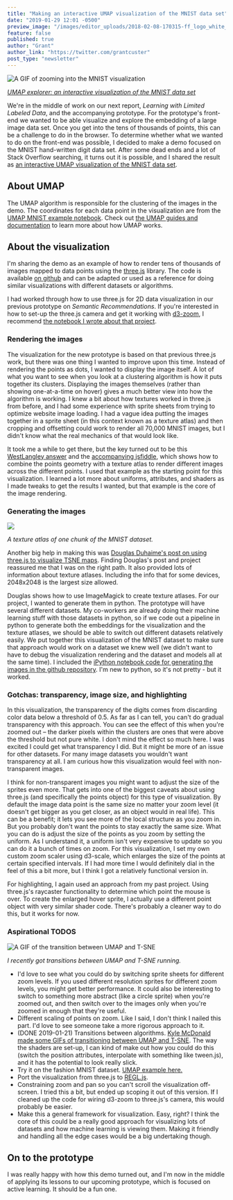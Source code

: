 ```yaml
---
title: "Making an interactive UMAP visualization of the MNIST data set"
date: "2019-01-29 12:01 -0500"
preview_image: "/images/editor_uploads/2018-02-08-170315-ff_logo_white_bg.png"
feature: false
published: true
author: "Grant"
author_link: "https://twitter.com/grantcuster"
post_type: "newsletter"
---
```


![A GIF of zooming into the MNIST visualization](http://feed.grantcuster.com/static/images/feed/umap_zoom-1547839236092.gif)

_[UMAP explorer: an interactive visualization of the MNIST data set](https://grantcuster.github.io/umap-explorer)_

We're in the middle of work on our next report, _Learning with Limited Labeled Data_, and the accompanying prototype. For the prototype's front-end we wanted to be able visualize and explore the embedding of a large image data set. Once you get into the tens of thousands of points, this can be a challenge to do in the browser. To determine whether what we wanted to do on the front-end was possible, I decided to make a demo focused on the MNIST hand-written digit data set. After some dead ends and a lot of Stack Overflow searching, it turns out it is possible, and I shared the result as [an interactive UMAP visualization of the MNIST data set](https://grantcuster.github.io/umap-explorer/).

## About UMAP

The UMAP algorithm is responsible for the clustering of the images in the demo. The coordinates for each data point in the visualization are from the [UMAP MNIST example notebook](https://github.com/lmcinnes/umap_paper_notebooks/blob/master/UMAP%20MNIST.ipynb). Check out [the UMAP guides and documentation](https://umap-learn.readthedocs.io/en/latest/) to learn more about how UMAP works.

## About the visualization

I'm sharing the demo as an example of how to render tens of thousands of images mapped to data points using the [three.js](https://threejs.org/) library. The code is available [on github](https://github.com/GrantCuster/umap-explorer) and can be adapted or used as a reference for doing similar visualizations with different datasets or algorithms.

I had worked through how to use three.js for 2D data visualization in our previous prototype on _Semantic Recommendations_. If you're interested in how to set-up the three.js camera and get it working with [d3-zoom](https://github.com/d3/d3-zoom), I recommend [the notebook I wrote about that project](https://beta.observablehq.com/@grantcuster/using-three-js-for-2d-data-visualization).

### Rendering the images

The visualization for the new prototype is based on that previous three.js work, but there was one thing I wanted to improve upon this time. Instead of rendering the points as dots, I wanted to display the image itself. A lot of what you want to see when you look at a clustering algorithm is how it puts together its clusters. Displaying the images themselves (rather than showing one-at-a-time on hover) gives a much better view into how the algorithm is working. I knew a bit about how textures worked in three.js from before, and I had some experience with sprite sheets from trying to optimize website image loading. I had a vague idea putting the images together in a sprite sheet (in this context known as a texture atlas) and then cropping and offsetting could work to render all 70,000 MNIST images, but I didn't know what the real mechanics of that would look like.

It took me a while to get there, but the key turned out to be this [WestLangley answer](https://stackoverflow.com/questions/25335967/texture-atlas-offset-repeat-works-for-meshes-but-is-ignored-for-point-system-par/25372202#25372202) and the [accompanying jsfiddle](http://jsfiddle.net/myy7x4zd/10/), which shows how to combine the points geometry with a texture atlas to render different images across the different points. I used that example as the starting point for this visualization. I learned a lot more about uniforms, attributes, and shaders as I made tweaks to get the results I wanted, but that example is the core of the image rendering.

### Generating the images

![](https://grantcuster.github.io/umap-explorer/mnist_tile_solid_0.png)

_A texture atlas of one chunk of the MNIST dataset._

Another big help in making this was [Douglas Duhaime's post on using three.js to visualize TSNE maps](https://douglasduhaime.com/posts/visualizing-tsne-maps-with-three-js.html). Finding Douglas's post and project reassured me that I was on the right path. It also provided lots of information about texture atlases. Including the info that for some devices, 2048x2048 is the largest size allowed.

Douglas shows how to use ImageMagick to create texture atlases. For our project, I wanted to generate them in python. The prototype will have several different datasets. My co-workers are already doing their machine learning stuff with those datasets in python, so if we code out a pipeline in python to generate both the embeddings for the visualization and the texture atlases, we should be able to switch out different datasets relatively easily. We put together this visualization of the MNIST dataset to make sure that approach would work on a dataset we knew well (we didn't want to have to debug the visualization rendering and the dataset and models all at the same time). I included the [iPython notebook code for generating the images in the github repository](https://github.com/GrantCuster/umap-explorer). I'm new to python, so it's not pretty - but it worked.

### Gotchas: transparency, image size, and highlighting

In this visualization, the transparency of the digits comes from discarding color data below a threshold of 0.5. As far as I can tell, you can't do gradual transparency with this approach. You can see the effect of this when you're zoomed out – the darker pixels within the clusters are ones that were above the threshold but not pure white. I don't mind the effect so much here. I was excited I could get what transparency I did. But it might be more of an issue for other datasets. For many image datasets you wouldn't want transparency at all. I am curious how this visualization would feel with non-transparent images.

I think for non-transparent images you might want to adjust the size of the sprites even more. That gets into one of the biggest caveats about using three.js (and specifically the points object) for this type of visualization. By default the image data point is the same size no matter your zoom level (it doesn't get bigger as you get closer, as an object would in real life). This can be a benefit; it lets you see more of the local structure as you zoom in. But you probably don't want the points to stay exactly the same size. What you can do is adjust the size of the points as you zoom by setting the uniform. As I understand it, a uniform isn't very expensive to update so you can do it a bunch of times on zoom. For this visualization, I set my own custom zoom scaler using d3-scale, which enlarges the size of the points at certain specified intervals. If I had more time I would definitely dial in the feel of this a bit more, but I think I got a relatively functional version in.

For highlighting, I again used an approach from my past project. Using three.js's raycaster functionality to determine which point the mouse is over. To create the enlarged hover sprite, I actually use a different point object with very similar shader code. There's probably a cleaner way to do this, but it works for now.

### Aspirational TODOS

![A GIF of the transition between UMAP and T-SNE](http://feed.grantcuster.com/static/images/feed/umap_tsne_umap-1548104013595.gif)

_I recently got transitions between UMAP and T-SNE running._

- I'd love to see what you could do by switching sprite sheets for different zoom levels. If you used different resolution sprites for different zoom levels, you might get better performance. It could also be interesting to switch to something more abstract (like a circle sprite) when you're zoomed out, and then switch over to the images only when you're zoomed in enough that they're useful.
- Different scaling of points on zoom. Like I said, I don't think I nailed this part. I'd love to see someone take a more rigorous approach to it.
- (DONE 2019-01-21) Transitions between algorithms. [Kyle McDonald made some GIFs of transitioning between UMAP and T-SNE](https://twitter.com/kcimc/status/930348969275691008). The way the shaders are set-up, I can kind of make out how you could do this (switch the position attributes, interpolate with something like tween.js), and it has the potential to look really slick.
- Try it on the fashion MNIST dataset. [UMAP example here.](https://umap-learn.readthedocs.io/en/latest/supervised.html)
- Port the visualization from three.js to [REGL.js](https://peterbeshai.com/beautifully-animate-points-with-webgl-and-regl.html).
- Constraining zoom and pan so you can't scroll the visualization off-screen. I tried this a bit, but ended up scoping it out of this version. If I cleaned up the code for wiring d3-zoom to three.js's camera, this would probably be easier.
- Make this a general framework for visualization. Easy, right? I think the core of this could be a really good approach for visualizing lots of datasets and how machine learning is viewing them. Making it friendly and handling all the edge cases would be a big undertaking though.

## On to the prototype

I was really happy with how this demo turned out, and I'm now in the middle of applying its lessons to our upcoming prototype, which is focused on active learning. It should be a fun one.